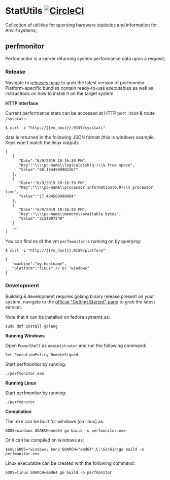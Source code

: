 # StatUtils [![CircleCI](https://circleci.com/gh/Seneca-CDOT/StatUtils/tree/master.svg?style=svg)](https://circleci.com/gh/Seneca-CDOT/StatUtils/tree/master)

Collection of utilities for querying hardware statistics and information for Anvil! systems;

## perfmonitor

Perfomonitor is a server returning system performance data upon a request;


### Release

Navigate to [releases page](/releases) to grab the latest version of perfmonitor. Platform-specific bundles contain ready-to-use executables as well as instructions on how to install it on the target system.


**HTTP Interface**

Current performance stats can be accessed at HTTP port `:9159` & route `/sysstats`:

`$ curl -i "http://{{vm_host}}:9159/sysstats"`

data is returned in the following JSON format (this is windows example, Keys won't match the linux output):

```
[  
   {  
      "Date":"6/9/2019 10:16:39 PM",
      "Key":"\\\\pc-name\\logicaldisk(q:)\\% free space",
      "Value":"60.1844908902267"
   },
   {  
      "Date":"6/9/2019 10:16:39 PM",
      "Key":"\\\\pc-name\\processor information(0,0)\\% processor time",
      "Value":"17.484500998004"
   },
   {  
      "Date":"6/9/2019 10:16:39 PM",
      "Key":"\\\\pc-name\\memory\\available bytes",
      "Value":"3154997248"
   }
   ...
]
```

You can find os of the vm `perfmonitor` is running on by querying:

`$ curl -i "http://{{vm_host}}:9159/platform"`

```
{
   "machine":"my.hostname",
   "platform":"linux" // or "windows"
}
```

### Development

Building & development requires golang binary release present on your system, navigate to the [official "Getting Started" page](https://golang.org/doc/install) to grab the latest version.

Note that it can be installed on fedora systems as:

`sudo dnf install golang`

**Running Windows**

Open `PowerShell` as `Administrator` and run the following command:

`Set-ExecutionPolicy RemoteSigned`

Start perfmonitor by running:

`./perfmonitor.exe`

**Running Linux**

Start perfmonitor by running:

`./perfmonitor`

**Compilation**


The .exe can be built for windows (on linux) as:

`GOOS=windows GOARCH=amd64 go build -o perfmonitor.exe`

Or it can be compiled on windows as:

`$env:GOOS="windows; $env:GOARCH="amd64";C:\Go\bin\go build -o perfmonitor.exe`

Linux executable can be created with the following command:

`GOOS=linux GOARCH=amd64 go build -o perfmonitor`